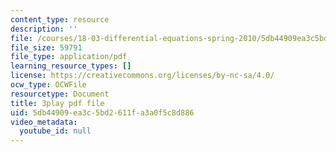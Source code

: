 ```yaml
---
content_type: resource
description: ''
file: /courses/18-03-differential-equations-spring-2010/5db44909ea3c5bd2611fa3a0f5c8d886_MdzfsfBNJIw.pdf
file_size: 59791
file_type: application/pdf
learning_resource_types: []
license: https://creativecommons.org/licenses/by-nc-sa/4.0/
ocw_type: OCWFile
resourcetype: Document
title: 3play pdf file
uid: 5db44909-ea3c-5bd2-611f-a3a0f5c8d886
video_metadata:
  youtube_id: null
---
```

